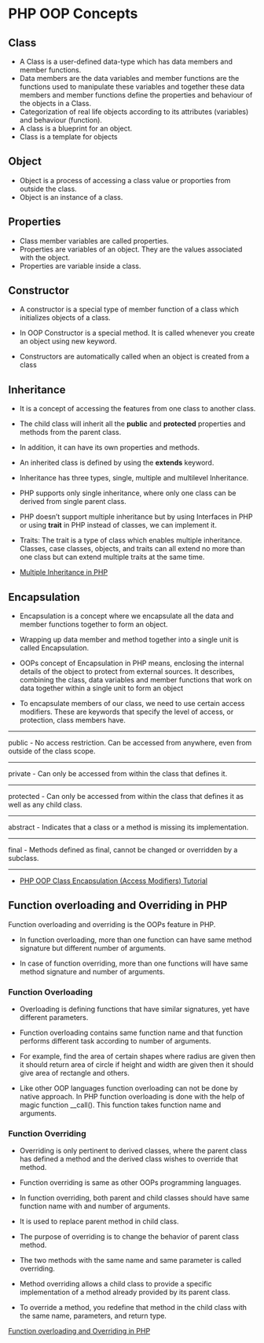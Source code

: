 # PHP OOP Concepts 
## Class
 - A Class is a user-defined data-type which has data members and member functions.
 - Data members are the data variables and member functions are the functions used to manipulate these variables and together these data members and member functions define the properties and behaviour of the objects in a Class.
 - Categorization of real life objects according to its attributes (variables) and behaviour (function).
- A class is a blueprint for an object.  
 - Class is a template for objects


 ## Object
 - Object is a process of accessing a class value or proporties from outside the class.
 - Object is an instance of a class.

  ## Properties
  - Class member variables are called properties.
  - Properties are variables of an object. They are the values associated with the object. 
  - Properties are variable inside a class.


  ## Constructor
- A constructor is a special type of member function of a class which initializes objects of a class.

- In OOP Constructor is a special method. It is called whenever you create an object using new keyword. 

- Constructors are automatically called when an object is created from a class

## Inheritance
- It is a concept of accessing the features from one class to another class.
- The child class will inherit all the <b>public</b> and <b>protected</b> properties and methods from the parent class. 
- In addition, it can have its own properties and methods.

- An inherited class is defined by using the <b>extends</b> keyword.
- Inheritance has three types, single, multiple and multilevel Inheritance.
- PHP supports only single inheritance, where only one class can be derived from single parent class.

- PHP doesn’t support multiple inheritance but by using Interfaces in PHP or using  <b>trait</b> in PHP instead of classes, we can implement it.

- Traits: The trait is a type of class which enables multiple inheritance. Classes, case classes, objects, and traits can all extend no more than one class but can extend multiple traits at the same time.

- [Multiple Inheritance in PHP](https://www.geeksforgeeks.org/multiple-inheritance-in-php/)



## Encapsulation

- Encapsulation is a concept where we encapsulate all the data and member functions together to form an object.
- Wrapping up data member and method together into a single unit is called Encapsulation.

- OOPs concept of Encapsulation in PHP means, enclosing the internal details of the object to protect from external sources. It describes, combining the class, data variables and member functions that work on data together within a single unit to form an object

- To encapsulate members of our class, we need to use certain access modifiers. These are keywords that specify the level of access, or protection, class members have.
<hr>
public  - No access restriction. Can be accessed from anywhere, even from outside of the class scope.
<hr>
private	- Can only be accessed from within the class that defines it.
<hr>
protected	- Can only be accessed from within the class that defines it as well as any child class.
<hr>
abstract - Indicates that a class or a method is missing its implementation.
<hr>
final -	Methods defined as final, cannot be changed or overridden by a subclass.
<hr>

- [PHP OOP Class Encapsulation (Access Modifiers) Tutorial](https://www.koderhq.com/tutorial/php/oop-encapsulation/)


## Function overloading and Overriding in PHP

Function overloading and overriding is the OOPs feature in PHP. 
- In function overloading, more than one function can have same method signature but different number of arguments.

- In case of function overriding, more than one functions will have same method signature and number of arguments. 

### Function Overloading
- Overloading is defining functions that have similar signatures, yet have different parameters.
- Function overloading contains same function name and that function performs different task according to number of arguments. 
- For example, find the area of certain shapes where radius are given then it should return area of circle if height and width are given then it should give area of rectangle and others.

- Like other OOP languages function overloading can not be done by native approach. In PHP function overloading is done with the help of magic function __call(). This function takes function name and arguments. 


### Function Overriding
- Overriding is only pertinent to derived classes, where the parent class has defined a method and the derived class wishes to override that method.

- Function overriding is same as other OOPs programming languages. 

- In function overriding, both parent and child classes should have same function name with and number of arguments. 

- It is used to replace parent method in child class. 

- The purpose of overriding is to change the behavior of parent class method. 

- The two methods with the same name and same parameter is called overriding.

- Method overriding allows a child class to provide a specific implementation of a method already provided by its parent class.

- To override a method, you redefine that method in the child class with the same name, parameters, and return type.

[Function overloading and Overriding in PHP](https://www.geeksforgeeks.org/function-overloading-and-overriding-in-php/)